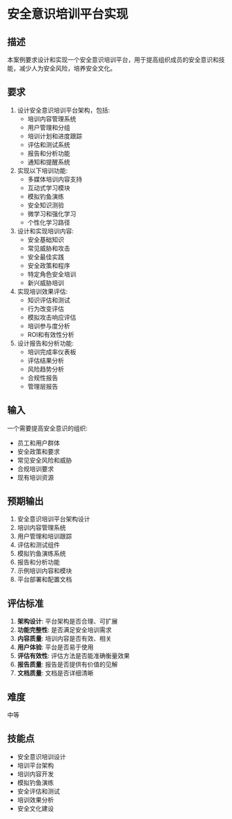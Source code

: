 # 安全意识培训平台实现

## 描述

本案例要求设计和实现一个安全意识培训平台，用于提高组织成员的安全意识和技能，减少人为安全风险，培养安全文化。

## 要求

1. 设计安全意识培训平台架构，包括:
   - 培训内容管理系统
   - 用户管理和分组
   - 培训计划和进度跟踪
   - 评估和测试系统
   - 报告和分析功能
   - 通知和提醒系统
2. 实现以下培训功能:
   - 多媒体培训内容支持
   - 互动式学习模块
   - 模拟钓鱼演练
   - 安全知识测验
   - 微学习和强化学习
   - 个性化学习路径
3. 设计和实现培训内容:
   - 安全基础知识
   - 常见威胁和攻击
   - 安全最佳实践
   - 安全政策和程序
   - 特定角色安全培训
   - 新兴威胁培训
4. 实现培训效果评估:
   - 知识评估和测试
   - 行为改变评估
   - 模拟攻击响应评估
   - 培训参与度分析
   - ROI和有效性分析
5. 设计报告和分析功能:
   - 培训完成率仪表板
   - 评估结果分析
   - 风险趋势分析
   - 合规性报告
   - 管理层报告

## 输入

一个需要提高安全意识的组织:
- 员工和用户群体
- 安全政策和要求
- 常见安全风险和威胁
- 合规培训要求
- 现有培训资源

## 预期输出

1. 安全意识培训平台架构设计
2. 培训内容管理系统
3. 用户管理和培训跟踪
4. 评估和测试组件
5. 模拟钓鱼演练系统
6. 报告和分析功能
7. 示例培训内容和模块
8. 平台部署和配置文档

## 评估标准

1. **架构设计**: 平台架构是否合理、可扩展
2. **功能完整性**: 是否满足安全培训需求
3. **内容质量**: 培训内容是否有效、相关
4. **用户体验**: 平台是否易于使用
5. **评估有效性**: 评估方法是否能准确衡量效果
6. **报告质量**: 报告是否提供有价值的见解
7. **文档质量**: 文档是否详细清晰

## 难度

中等

## 技能点

- 安全意识培训设计
- 培训平台架构
- 培训内容开发
- 模拟钓鱼演练
- 安全评估和测试
- 培训效果分析
- 安全文化建设